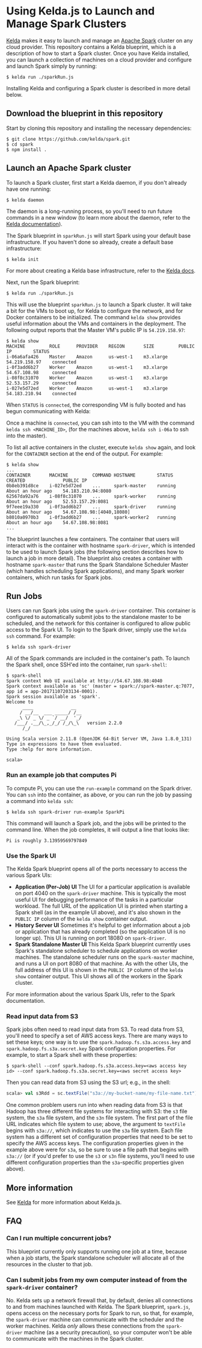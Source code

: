 # Using Kelda.js to Launch and Manage Spark Clusters

[Kelda](http://docs.kelda.io) makes it easy to launch and manage an
[Apache Spark](http://spark.apache.org) cluster on any cloud provider. This
repository contains a Kelda blueprint, which is a description of how to start
a Spark cluster. Once you have Kelda installed, you can launch a collection of
machines on a cloud provider and configure and launch Spark simply by running:

```console
$ kelda run ./sparkRun.js
```

Installing Kelda and configuring a Spark cluster is described in more detail
below.

## Download the blueprint in this repository

Start by cloning this repository and installing the necessary dependencies:

```console
$ git clone https://github.com/kelda/spark.git
$ cd spark
$ npm install .
```

## Launch an Apache Spark cluster

To launch a Spark cluster, first start a Kelda daemon, if you don't already have
one running:

```console
$ kelda daemon
```

The daemon is a long-running process, so you'll need to run future commands in
a new window (to learn more about the daemon, refer to
the [Kelda documentation](http://docs.kelda.io)).

The Spark blueprint in `sparkRun.js` will start Spark using your default base
infrastructure.  If you haven't done so already, create a default base
infrastructure:

```console
$ kelda init
```

For more about creating a Kelda base infrastructure, refer to the
[Kelda docs](http://docs.kelda.io).

Next, run the Spark blueprint:

```console
$ kelda run ./sparkRun.js
```

This will use the blueprint `sparkRun.js` to launch a Spark cluster. It will take a
bit for the VMs to boot up, for Kelda to
configure the network, and for Docker containers to be initialized. The command
`kelda show` provides useful information about the VMs and containers in the
deployment. The following output reports that the Master VM's public IP is
`54.219.158.97`:

```
$ kelda show
MACHINE         ROLE      PROVIDER    REGION       SIZE         PUBLIC IP        STATUS
i-06a6afa426    Master    Amazon      us-west-1    m3.xlarge    54.219.158.97    connected
i-0f3add6b27    Worker    Amazon      us-west-1    m3.xlarge    54.67.108.98     connected
i-08f8c31070    Worker    Amazon      us-west-1    m3.xlarge    52.53.157.29     connected
i-027e5d72ed    Worker    Amazon      us-west-1    m3.xlarge    54.183.210.94    connected
```

When `STATUS` is `connected`, the corresponding VM is fully booted and has begun
communicating with Kelda:

Once a machine is `connected`, you can ssh into to the VM with the command
`kelda ssh <MACHINE_ID>`, (for the machines above, `kelda ssh i-06a` to ssh into
the master).

To list all active containers in the cluster, execute `kelda show` again, and
look for the `CONTAINER` section at the end of the output.  For example:

```
$ kelda show
...
CONTAINER       MACHINE         COMMAND HOSTNAME        STATUS     CREATED              PUBLIC IP
0b8eb391d8ce    i-027e5d72ed    ...     spark-master    running    About an hour ago    54.183.210.94:8080
62567da92a76    i-08f8c31070    ...     spark-worker    running    About an hour ago    52.53.157.29:8081
9f7eee19a330    i-0f3add6b27    ...     spark-driver    running    About an hour ago    54.67.108.98:[4040,18080]
b8010a0970b3    i-0f3add6b27    ...     spark-worker2   running    About an hour ago    54.67.108.98:8081
...
```

The blueprint launches a few containers.  The container that users will interact with
is the container with hostname `spark-driver`, which is intended to be used to launch
Spark jobs (the following section describes how to launch a job in more detail). The
blueprint also creates a container with hostname `spark-master` that runs the Spark
Standalone Scheduler Master (which handles scheduling Spark applications), and many
Spark worker containers, which run tasks for Spark jobs.

## Run Jobs

Users can run Spark jobs using the `spark-driver` container.  This container is configured
to automatically submit jobs to the standalone master to be scheduled, and the network
for this container is configured to allow public access to the Spark UI.  To login to the
Spark driver, simply use the `kelda ssh` command.  For example:

```console
$ kelda ssh spark-driver
```

All of the Spark commands are included in the container's path.  To launch the Spark shell,
once SSH'ed into the container, run `spark-shell`:

```console
$ spark-shell
Spark context Web UI available at http://54.67.108.98:4040
Spark context available as 'sc' (master = spark://spark-master.q:7077, app id = app-20171107203134-0001).
Spark session available as 'spark'.
Welcome to
      ____              __
     / __/__  ___ _____/ /__
    _\ \/ _ \/ _ `/ __/  '_/
   /___/ .__/\_,_/_/ /_/\_\   version 2.2.0
      /_/

Using Scala version 2.11.8 (OpenJDK 64-Bit Server VM, Java 1.8.0_131)
Type in expressions to have them evaluated.
Type :help for more information.

scala>
```

### Run an example job that computes Pi

To compute Pi, you can use the `run-example` command on the Spark driver.
You can `ssh` into the container, as above, or you can run the job by passing a
command into `kelda ssh`:

```console
$ kelda ssh spark-driver run-example SparkPi
```

This command will launch a Spark job, and the jobs will be printed to
the command line.  When the job completes, it will output a line that
looks like:

```console
Pi is roughly 3.13959569797849
```

### Use the Spark UI

The Kelda Spark blueprint opens all of the ports necessary to access the various
Spark UIs:
* **Application (Per-Job) UI** The UI for a particular application is available
on port 4040 on the `spark-driver` machine. This is typically the most useful UI
for debugging performance of the tasks in a particular workload. The full URL
of the application UI is printed when starting a Spark shell (as in the example
UI above), and it's also shown in the `PUBLIC IP` column of the `kelda show`
container output.
* **History Server UI** Sometimes it's helpful to get information about a job or
application that has already completed (so the application UI is no longer up).
This UI is running on port 18080 on `spark-driver`.
* **Spark Standalone Master UI** This Kelda Spark blueprint currently uses
Spark's standalone scheduler to schedule applications on worker machines. The
standalone scheduler runs on the `spark-master` machine, and runs a UI on port
8080 of that machine. As with the other UIs, the full address of this UI is
shown in the `PUBLIC IP` column of the `kelda show` container output. This
UI shows all of the workers in the Spark cluster.

For more information about the various Spark UIs, refer to the Spark
documentation.

### Read input data from S3

Spark jobs often need to read input data from S3. To read data from S3, you'll
need to specify a set of AWS access keys.  There are many ways to set these
keys; one way is to use the `spark.hadoop.fs.s3a.access.key` and
`spark.hadoop.fs.s3a.secret.key` Spark configuration properties.  For example,
to start a Spark shell with these properties:

```console
$ spark-shell --conf spark.hadoop.fs.s3a.access.key=<aws access key id> --conf spark.hadoop.fs.s3a.secret.key=<aws secret access key>
```
<!---
There are at least two other ways of configuring these keys (listed here as a
comment so that we have a log of them in case we'd like to include them in
the documentation later):
(1) The user can set the AWS_ACCESS_KEY_ID and AWS_SECRET_ACCESS_KEY environment
variables on the container named spark-driver.
(2) The user can set the configuration properties using Scala code (which can
be done in an already running shell, for example):
> sc.hadoopConfiguration.set("fs.s3a.access.key", "<key id here>")
> sc.hadoopConfiguration.set("fs.s3a.secret.key", "<secret key here>")
-->

Then you can read data from S3 using the S3 url; e.g., in the shell:

```scala
scala> val s3Rdd = sc.textFile("s3a://my-bucket-name/my-file-name.txt")
```

One common problem users run into when reading data from S3 is that Hadoop has
three different file systems for interacting with S3: the `s3` file system, the
`s3a` file system, and the `s3n` file system.  The first part of the file URL
indicates which file system to use; above, the argument to `textFile` begins
with `s3a://`, which indicates to use the `s3a` file system.  Each file system
has a different set of configuration properties that need to be set to specify
the AWS access keys. The configuration properties given in the example above
were for `s3a`, so be sure to use a file path that begins with `s3a://` (or if
you'd prefer to use the `s3` or `s3n` file systems, you'll need to use different
configuration properties than the `s3a`-specific properties given above).

## More information
See [Kelda](http://kelda.io) for more information about Kelda.js.

## FAQ

### Can I run multiple concurrent jobs?

This blueprint currently only supports running one job at a time,
because when a job starts, the Spark standalone scheduler will
allocate all of the resources in the cluster to that job.

### Can I submit jobs from my own computer instead of from the `spark-driver` container?

No. Kelda sets up a network firewall that, by default, denies all connections
to and from machines launched with Kelda.  The Spark blueprint, `spark.js`,
opens access on the necessary ports for Spark to run, so that, for example,
the `spark-driver` machine can communicate with the scheduler and the worker
machines. Kelda _only_ allows these connections from the `spark-driver` machine
(as a security precaution), so your computer won't be able to communicate with
the machines in the Spark cluster.
